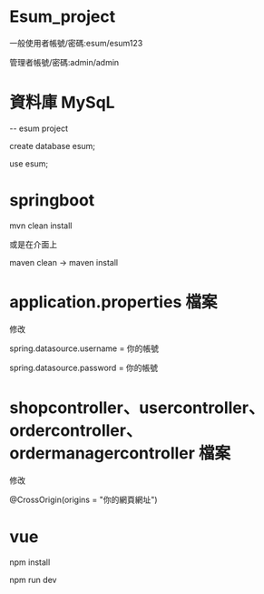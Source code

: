 # Esum_project

一般使用者帳號/密碼:esum/esum123

管理者帳號/密碼:admin/admin

# 資料庫 MySqL
-- esum project

create database esum;

use esum;

# springboot 
mvn clean install

或是在介面上

maven clean -> maven install


# application.properties 檔案
修改

spring.datasource.username = 你的帳號

spring.datasource.password = 你的帳號

# shopcontroller、usercontroller、ordercontroller、ordermanagercontroller 檔案
修改

@CrossOrigin(origins = "你的網頁網址")

# vue
npm install

npm run dev
